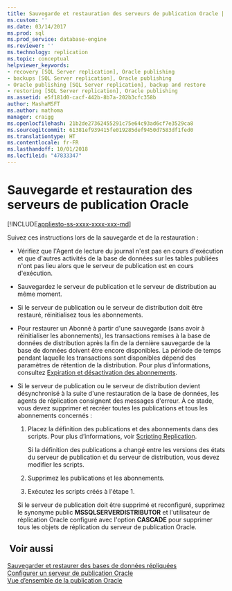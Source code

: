 ```yaml
---
title: Sauvegarde et restauration des serveurs de publication Oracle | Microsoft Docs
ms.custom: ''
ms.date: 03/14/2017
ms.prod: sql
ms.prod_service: database-engine
ms.reviewer: ''
ms.technology: replication
ms.topic: conceptual
helpviewer_keywords:
- recovery [SQL Server replication], Oracle publishing
- backups [SQL Server replication], Oracle publishing
- Oracle publishing [SQL Server replication], backup and restore
- restoring [SQL Server replication], Oracle publishing
ms.assetid: e5f181d0-cacf-442b-8b7a-202b3cfc358b
author: MashaMSFT
ms.author: mathoma
manager: craigg
ms.openlocfilehash: 21b2de27362455291c75e64c93ad6cf7e3529ca8
ms.sourcegitcommit: 61381ef939415fe019285def9450d7583df1fed0
ms.translationtype: HT
ms.contentlocale: fr-FR
ms.lasthandoff: 10/01/2018
ms.locfileid: "47833347"
---
```

# <a name="backup-and-restore-for-oracle-publishers"></a>Sauvegarde et restauration des serveurs de publication Oracle
[!INCLUDE[appliesto-ss-xxxx-xxxx-xxx-md](../../../includes/appliesto-ss-xxxx-xxxx-xxx-md.md)]

  Suivez ces instructions lors de la sauvegarde et de la restauration :  
  
-   Vérifiez que l'Agent de lecture du journal n'est pas en cours d'exécution et que d'autres activités de la base de données sur les tables publiées n'ont pas lieu alors que le serveur de publication est en cours d'exécution.  
  
-   Sauvegardez le serveur de publication et le serveur de distribution au même moment.  
  
-   Si le serveur de publication ou le serveur de distribution doit être restauré, réinitialisez tous les abonnements.  
  
-   Pour restaurer un Abonné à partir d'une sauvegarde (sans avoir à réinitialiser les abonnements), les transactions remises à la base de données de distribution après la fin de la dernière sauvegarde de la base de données doivent être encore disponibles. La période de temps pendant laquelle les transactions sont disponibles dépend des paramètres de rétention de la distribution. Pour plus d’informations, consultez [Expiration et désactivation des abonnements](../../../relational-databases/replication/subscription-expiration-and-deactivation.md).  
  
-   Si le serveur de publication ou le serveur de distribution devient désynchronisé à la suite d'une restauration de la base de données, les agents de réplication consignent des messages d'erreur. À ce stade, vous devez supprimer et recréer toutes les publications et tous les abonnements concernés :  
  
    1.  Placez la définition des publications et des abonnements dans des scripts. Pour plus d’informations, voir [Scripting Replication](../../../relational-databases/replication/scripting-replication.md).  
  
         Si la définition des publications a changé entre les versions des états du serveur de publication et du serveur de distribution, vous devez modifier les scripts.  
  
    2.  Supprimez les publications et les abonnements.  
  
    3.  Exécutez les scripts créés à l'étape 1.  
  
     Si le serveur de publication doit être supprimé et reconfiguré, supprimez le synonyme public **MSSQLSERVERDISTRIBUTOR** et l'utilisateur de réplication Oracle configuré avec l'option **CASCADE** pour supprimer tous les objets de réplication du serveur de publication Oracle.  
  
## <a name="see-also"></a> Voir aussi  
 [Sauvegarder et restaurer des bases de données répliquées](../../../relational-databases/replication/administration/back-up-and-restore-replicated-databases.md)   
 [Configurer un serveur de publication Oracle](../../../relational-databases/replication/non-sql/configure-an-oracle-publisher.md)   
 [Vue d’ensemble de la publication Oracle](../../../relational-databases/replication/non-sql/oracle-publishing-overview.md)  
  
  

